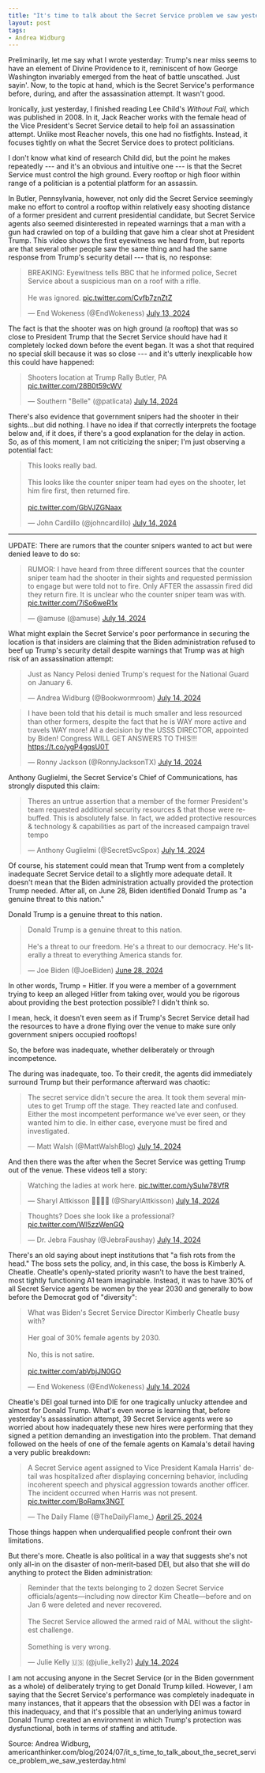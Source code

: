 ```yaml
---
title: "It's time to talk about the Secret Service problem we saw yesterday"
layout: post
tags:
- Andrea Widburg
---
```


Preliminarily, let me say what I wrote yesterday: Trump's near miss seems to have an element of Divine Providence to it, reminiscent of how George Washington invariably emerged from the heat of battle unscathed. Just sayin'. Now, to the topic at hand, which is the Secret Service's performance before, during, and after the assassination attempt. It wasn't good.

Ironically, just yesterday, I finished reading Lee Child's *Without Fail,* which was published in 2008. In it, Jack Reacher works with the female head of the Vice President's Secret Service detail to help foil an assassination attempt. Unlike most Reacher novels, this one had no fistfights. Instead, it focuses tightly on what the Secret Service does to protect politicians.

I don't know what kind of research Child did, but the point he makes repeatedly --- and it's an obvious and intuitive one --- is that the Secret Service must control the high ground. Every rooftop or high floor within range of a politician is a potential platform for an assassin.

In Butler, Pennsylvania, however, not only did the Secret Service seemingly make no effort to control a rooftop within relatively easy shooting distance of a former president and current presidential candidate, but Secret Service agents also seemed disinterested in repeated warnings that a man with a gun had crawled on top of a building that gave him a clear shot at President Trump. This video shows the first eyewitness we heard from, but reports are that several other people saw the same thing and had the same response from Trump's security detail --- that is, no response:

<blockquote class="twitter-tweet"><p lang="en" dir="ltr">BREAKING: Eyewitness tells BBC that he informed police, Secret Service about a suspicious man on a roof with a rifle.<br /><br />He was ignored. <a href="https://t.co/Cvfb7znZtZ">pic.twitter.com/Cvfb7znZtZ</a></p>&mdash; End Wokeness (@EndWokeness) <a href="https://twitter.com/EndWokeness/status/1812273630702952543?ref_src=twsrc%5Etfw">July 13, 2024</a></blockquote>

The fact is that the shooter was on high ground (a rooftop) that was so close to President Trump that the Secret Service should have had it completely locked down before the event began. It was a shot that required no special skill because it was so close --- and it's utterly inexplicable how this could have happened:

<blockquote class="twitter-tweet"><p lang="en" dir="ltr">Shooters location at Trump Rally Butler, PA <a href="https://t.co/28B0t59cWV">pic.twitter.com/28B0t59cWV</a></p>&mdash; Southern &quot;Belle&quot; (@patlicata) <a href="https://twitter.com/patlicata/status/1812470497084342651?ref_src=twsrc%5Etfw">July 14, 2024</a></blockquote>

There's also evidence that government snipers had the shooter in their sights...but did nothing. I have no idea if that correctly interprets the footage below and, if it does, if there's a good explanation for the delay in action. So, as of this moment, I am not criticizing the sniper; I'm just observing a potential fact:

<blockquote class="twitter-tweet"><p lang="en" dir="ltr">This looks really bad. <br /><br />This looks like the counter sniper team had eyes on the shooter, let him fire first, then returned fire.<br /><br /> <a href="https://t.co/GbVJZGNaax">pic.twitter.com/GbVJZGNaax</a></p>&mdash; John Cardillo (@johncardillo) <a href="https://twitter.com/johncardillo/status/1812301273145680116?ref_src=twsrc%5Etfw">July 14, 2024</a></blockquote>

---

UPDATE: There are rumors that the counter snipers wanted to act but were denied leave to do so:

<blockquote class="twitter-tweet"><p lang="en" dir="ltr">RUMOR: I have heard from three different sources that the counter sniper team had the shooter in their sights and requested permission to engage but were told not to fire. Only AFTER the assassin fired did they return fire. It is unclear who the counter sniper team was with. <a href="https://t.co/7iSo6weR1x">pic.twitter.com/7iSo6weR1x</a></p>&mdash; @amuse (@amuse) <a href="https://twitter.com/amuse/status/1812478772488147145?ref_src=twsrc%5Etfw">July 14, 2024</a></blockquote>

What might explain the Secret Service's poor performance in securing the location is that insiders are claiming that the Biden administration refused to beef up Trump's security detail despite warnings that Trump was at high risk of an assassination attempt:

<blockquote class="twitter-tweet"><p lang="en" dir="ltr">Just as Nancy Pelosi denied Trump&#39;s request for the National Guard on January 6.</p>&mdash; Andrea Widburg (@Bookwormroom) <a href="https://twitter.com/Bookwormroom/status/1812279497343086842?ref_src=twsrc%5Etfw">July 14, 2024</a></blockquote>

<blockquote class="twitter-tweet"><p lang="en" dir="ltr">I have been told that his detail is much smaller and less resourced than other formers, despite the fact that he is WAY more active and travels WAY more! All a decision by the USSS DIRECTOR, appointed by Biden! Congress WILL GET ANSWERS TO THIS!!! <a href="https://t.co/ygP4gqsU0T">https://t.co/ygP4gqsU0T</a></p>&mdash; Ronny Jackson (@RonnyJacksonTX) <a href="https://twitter.com/RonnyJacksonTX/status/1812299477090230509?ref_src=twsrc%5Etfw">July 14, 2024</a></blockquote>

Anthony Guglielmi, the Secret Service's Chief of Communications, has strongly disputed this claim:

<blockquote class="twitter-tweet"><p lang="en" dir="ltr">Theres an untrue assertion that a member of the former President's team requested additional security resources &amp; that those were rebuffed. This is absolutely false. In fact, we added protective resources &amp; technology &amp; capabilities as part of the increased campaign travel tempo</p>&mdash; Anthony Guglielmi (@SecretSvcSpox) <a href="https://twitter.com/SecretSvcSpox/status/1812451649387933912?ref_src=twsrc%5Etfw">July 14, 2024</a></blockquote>

Of course, his statement could mean that Trump went from a completely inadequate Secret Service detail to a slightly more adequate detail. It doesn't mean that the Biden administration actually provided the protection Trump needed. After all, on June 28, Biden identified Donald Trump as "a genuine threat to this nation."

Donald Trump is a genuine threat to this nation.

<blockquote class="twitter-tweet"><p lang="en" dir="ltr">Donald Trump is a genuine threat to this nation.<br /><br />He&#39;s a threat to our freedom. He&#39;s a threat to our democracy. He&#39;s literally a threat to everything America stands for.</p>&mdash; Joe Biden (@JoeBiden) <a href="https://twitter.com/JoeBiden/status/1806745000971296833?ref_src=twsrc%5Etfw">June 28, 2024</a></blockquote>

In other words, Trump = Hitler. If you were a member of a government trying to keep an alleged Hitler from taking over, would you be rigorous about providing the best protection possible? I didn't think so.

I mean, heck, it doesn't even seem as if Trump's Secret Service detail had the resources to have a drone flying over the venue to make sure only government snipers occupied rooftops!

So, the before was inadequate, whether deliberately or through incompetence.

The during was inadequate, too. To their credit, the agents did immediately surround Trump but their performance afterward was chaotic:

<blockquote class="twitter-tweet"><p lang="en" dir="ltr">The secret service didn't secure the area. It took them several minutes to get Trump off the stage. They reacted late and confused. Either the most incompetent performance we've ever seen, or they wanted him to die. In either case, everyone must be fired and investigated.</p>&mdash; Matt Walsh (@MattWalshBlog) <a href="https://twitter.com/MattWalshBlog/status/1812468058318881082?ref_src=twsrc%5Etfw">July 14, 2024</a></blockquote>

And then there was the after when the Secret Service was getting Trump out of the venue. These videos tell a story:

<blockquote class="twitter-tweet"><p lang="en" dir="ltr">Watching the ladies at work here. <a href="https://t.co/ySuIw78VfR">pic.twitter.com/ySuIw78VfR</a></p>&mdash; Sharyl Attkisson 🕵️‍♂️💼🥋 (@SharylAttkisson) <a href="https://twitter.com/SharylAttkisson/status/1812312136305045914?ref_src=twsrc%5Etfw">July 14, 2024</a></blockquote>

<blockquote class="twitter-tweet"><p lang="en" dir="ltr">Thoughts? Does she look like a professional? <a href="https://t.co/Wl5zzWenGQ">pic.twitter.com/Wl5zzWenGQ</a></p>&mdash; Dr. Jebra Faushay (@JebraFaushay) <a href="https://twitter.com/JebraFaushay/status/1812469338961576376?ref_src=twsrc%5Etfw">July 14, 2024</a></blockquote>

There's an old saying about inept institutions that "a fish rots from the head." The boss sets the policy, and, in this case, the boss is Kimberly A. Cheatle. Cheatle's openly-stated priority wasn't to have the best trained, most tightly functioning A1 team imaginable. Instead, it was to have 30% of all Secret Service agents be women by the year 2030 and generally to bow before the Democrat god of "diversity":

<blockquote class="twitter-tweet"><p lang="en" dir="ltr">What was Biden&#39;s Secret Service Director Kimberly Cheatle busy with? <br /><br />Her goal of 30% female agents by 2030.<br /><br />No, this is not satire.<br /><br /> <a href="https://t.co/abVbjJN0GO">pic.twitter.com/abVbjJN0GO</a></p>&mdash; End Wokeness (@EndWokeness) <a href="https://twitter.com/EndWokeness/status/1812330886962004382?ref_src=twsrc%5Etfw">July 14, 2024</a></blockquote>

Cheatle's DEI goal turned into DIE for one tragically unlucky attendee and almost for Donald Trump. What's even worse is learning that, before yesterday's assassination attempt, 39 Secret Service agents were so worried about how inadequately these new hires were performing that they signed a petition demanding an investigation into the problem. That demand followed on the heels of one of the female agents on Kamala's detail having a very public breakdown:

<blockquote class="twitter-tweet"><p lang="en" dir="ltr">A Secret Service agent assigned to Vice President Kamala Harris&#39; detail was hospitalized after displaying concerning behavior, including incoherent speech and physical aggression towards another officer. The incident occurred when Harris was not present. <a href="https://t.co/BoRamx3NGT">pic.twitter.com/BoRamx3NGT</a></p>&mdash; The Daily Flame (@TheDailyFlame_) <a href="https://twitter.com/TheDailyFlame_/status/1783333153207353612?ref_src=twsrc%5Etfw">April 25, 2024</a></blockquote>

Those things happen when underqualified people confront their own limitations.

But there's more. Cheatle is also political in a way that suggests she's not only all-in on the disaster of non-merit-based DEI, but also that she will do anything to protect the Biden administration:

<blockquote class="twitter-tweet"><p lang="en" dir="ltr">Reminder that the texts belonging to 2 dozen Secret Service officials/agents—including now director Kim Cheatle—before and on Jan 6 were deleted and never recovered.<br /><br />The Secret Service allowed the armed raid of MAL without the slightest challenge.<br /><br />Something is very wrong.</p>&mdash; Julie Kelly 🇺🇸 (@julie_kelly2) <a href="https://twitter.com/julie_kelly2/status/1812324223622209822?ref_src=twsrc%5Etfw">July 14, 2024</a></blockquote>

I am not accusing anyone in the Secret Service (or in the Biden government as a whole) of deliberately trying to get Donald Trump killed. However, I am saying that the Secret Service's performance was completely inadequate in many instances, that it appears that the obsession with DEI was a factor in this inadequacy, and that it's possible that an underlying animus toward Donald Trump created an environment in which Trump's protection was dysfunctional, both in terms of staffing and attitude.

Source: Andrea Widburg, americanthinker.com/blog/2024/07/it_s_time_to_talk_about_the_secret_service_problem_we_saw_yesterday.html

<script async src="https://platform.twitter.com/widgets.js" charset="utf-8"></script>
